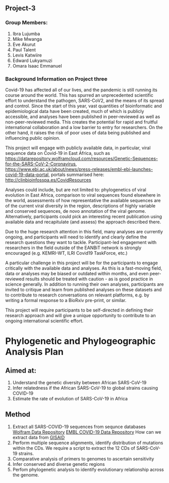## Project-3

### Group Members:
1. Ibra Lujumba
2. Mike Mwanga
3. Eve Akurut
4. Paul Talent
5. Levis Katwiire
6. Edward Lukyamuzi
7. Omara Isaac Emmanuel

### Background Information on Project three
Covid-19 has affected all of our lives, and the pandemic is still running its course around the world. This has spurred an unprecedented scientific effort to understand the pathogen, SARS-CoV2, and the means of its spread and control. Since the start of this year, vast quantities of bioinformatic and epidemiological data have been created, much of which is publicly accessible, and analyses have been published in peer-reviewed as well as non-peer-reviewed media. This creates the potential for rapid and fruitful international collaboration and a low barrier to entry for researchers. On the other hand, it raises the risk of poor uses of data being published and influencing public opinion.

This project will engage with publicly available data, in particular, viral sequence data on Covid-19 in East Africa, such as https://datarepository.wolframcloud.com/resources/Genetic-Sequences-for-the-SARS-CoV-2-Coronavirus, https://www.ebi.ac.uk/about/news/press-releases/embl-ebi-launches-covid-19-data-portal, portals summarised here: http://clinbioinfosspa.es/CovidResources

Analyses could include, but are not limited to: phylogenetics of viral evolution in East Africa, comparison to viral sequences found elsewhere in the world, assessments of how representative the available sequences are of the current viral diversity in the region, descriptions of highly variable and conserved sequences, de novo annotation of the viral genome. Alternatively, participants could pick an interesting recent publication using available data and recapitulate (and assess) the approach described there.

Due to the huge research attention in this field, many analyses are currently ongoing, and participants will need to identify and clearly define the research questions they want to tackle. Participant-led engagement with researchers in the field outside of the EANBiT network is strongly encouraged (e.g. KEMRI-WT, ILRI Covid19 TaskForce, etc.)

A particular challenge in this project will be for the participants to engage critically with the available data and analyses. As this is a fast-moving field, data or analyses may be biased or outdated within months, and even peer-reviewed results should be treated with caution - as is good practice in science generally. In addition to running their own analyses, participants are invited to critique and learn from published analyses on these datasets and to contribute to research conversations on relevant platforms, e.g. by writing a formal response to a BioRxiv pre-print, or similar.

This project will require participants to be self-directed in defining their research approach and will give a unique opportunity to contribute to an ongoing international scientific effort.


# Phylogenetic and Phylogeographic Analysis Plan 

## Aimed at:
1. Understand the genetic diversity between African SARS-CoV-19
2. Infer relatedness if the African SARS-CoV-19 to global strains causing COVID-19
3. Estimate the rate of evolution of SARS-CoV-19 in Africa
## Method
1. Extract all SARS-COVID-19 sequences from sequnce databases 
  [Wolfram Data Repository](https://datarepository.wolframcloud.com/resources/Genetic-Sequences-for-the-SARS-CoV-2-Coronavirus)
  [EMBL COVID-19 Data Repository](https://www.covid19dataportal.org/sequences?db=embl)
  How can we extract data from [GISAID](https://www.gisaid.org/epiflu-applications/next-hcov-19-app/)
2. Perform multiple sequence alignments, identify distribution of mutations within the CDs. We require a script to extract the 12 CDs of SARS-CoV-19 strains.
3. Comparative analysis of primers to genomes to ascertain sensitivity
4. Infer conserved and diverse genetic regions
5. Perfom phylogenetic analysis to identify evolutionary relationship across the genome.
